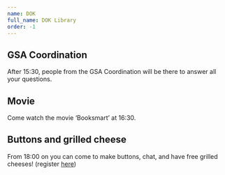 ```yaml
---
name: DOK
full_name: DOK Library
order: -1
---
```


## GSA Coordination
After 15:30, people from the GSA Coordination will be there to answer all your questions.

## Movie
Come watch the movie ‘Booksmart’ at 16:30.

## Buttons and grilled cheese
From 18:00 on you can come to make buttons, chat, and have free grilled cheeses! (register [here](https://dok.op-shop.nl/4219/paarse-vrijdag-bij-dok-tostis-eten-en-buttons-maken/13-12-2024))